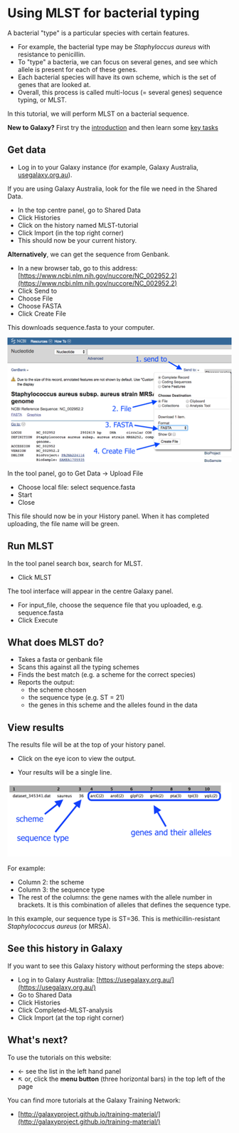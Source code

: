 # Using MLST for bacterial typing

A bacterial "type" is a particular species with certain features.

* For example, the bacterial type may be *Staphyloccus aureus* with resistance to penicillin.
* To "type" a bacteria, we can focus on several genes, and see which allele is present for each of these genes.
* Each bacterial species will have its own scheme, which is the set of genes that are looked at.
* Overall, this process is called multi-locus (= several genes) sequence typing, or MLST.

In this tutorial, we will perform MLST on a bacterial sequence.

<fn>**New to Galaxy?** First try the [introduction](../galaxy/index.md) and then learn some [key tasks](../intro/index.md)</fn>

## Get data

* Log in to your Galaxy instance (for example, Galaxy Australia, [usegalaxy.org.au](https://usegalaxy.org.au/)).

If you are using Galaxy Australia, look for the file we need in the <ss>Shared Data</ss>.

* In the top centre panel, go to <ss>Shared Data</ss>
* Click <ss>Histories</ss>
* Click on the history named <fn>MLST-tutorial</fn>
* Click <ss>Import</ss> (in the top right corner)
* This should now be your current history.

**Alternatively**, we can get the sequence from Genbank.

* In a new browser tab, go to this address: [https://www.ncbi.nlm.nih.gov/nuccore/NC_002952.2](https://www.ncbi.nlm.nih.gov/nuccore/NC_002952.2)
* Click <ss>Send to</ss>
* Choose <ss>File</ss>
* Choose <ss>FASTA</ss>
* Click <ss>Create File</ss>

This downloads <fn>sequence.fasta</fn> to your computer.

<img src="images/genbank.png" style="width: 620px;"/>

In the tool panel, go to <ss>Get Data -> Upload File</ss>

* <ss>Choose local file</ss>: select <fn>sequence.fasta</fn>
* <ss>Start</ss>
* <ss>Close</ss>

This file should now be in your History panel. When it has completed uploading, the file name will be green.

## Run MLST

In the tool panel search box, search for MLST.

* Click <ss>MLST</ss>

The tool interface will appear in the centre Galaxy panel.

* For <ss>input_file</ss>, choose the sequence file that you uploaded, e.g. <fn>sequence.fasta</fn>
* Click <ss>Execute</ss>

## What does MLST do?

* Takes a fasta or genbank file
* Scans this against all the typing schemes
* Finds the best match (e.g. a scheme for the correct species)
* Reports the output:
    * the scheme chosen
    * the sequence type (e.g. ST = 21)
    * the genes in this scheme and the alleles found in the data


## View results

The results file will be at the top of your history panel.

* Click on the eye icon to view the output.

* Your results will be a single line.

<img src="images/mlst.png" style="width: 620px;"/>

For example:

* Column 2: the scheme
* Column 3: the sequence type
* The rest of the columns: the gene names with the allele number in brackets. It is this combination of alleles that defines the sequence type.

In this example, our sequence type is ST=36. This is methicillin-resistant *Staphylococcus aureus* (or MRSA).

## See this history in Galaxy

If you want to see this Galaxy history without performing the steps above:

* Log in to Galaxy Australia: [https://usegalaxy.org.au/](https://usegalaxy.org.au/)
* Go to <ss>Shared Data</ss>
* Click <ss>Histories</ss>
* Click <fn>Completed-MLST-analysis</fn>
* Click <ss>Import</ss> (at the top right corner)

## What's next?

To use the tutorials on this website:

* &#8592; see the list in the left hand panel
* &#8598; or, click the **menu button** (three horizontal bars) in the top left of the page

You can find more tutorials at the Galaxy Training Network:

* [http://galaxyproject.github.io/training-material/](http://galaxyproject.github.io/training-material/)

